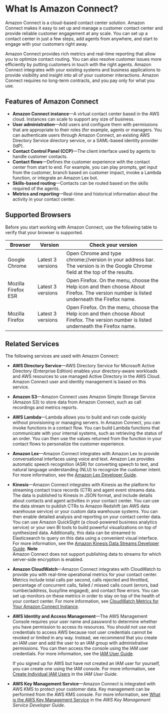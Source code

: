 # What Is Amazon Connect?<a name="what-is-amazon-connect"></a>

Amazon Connect is a cloud\-based contact center solution\. Amazon Connect makes it easy to set up and manage a customer contact center and provide reliable customer engagement at any scale\. You can set up a contact center in just a few steps, add agents from anywhere, and start to engage with your customers right away\.

Amazon Connect provides rich metrics and real\-time reporting that allow you to optimize contact routing\. You can also resolve customer issues more efficiently by putting customers in touch with the right agents\. Amazon Connect integrates with your existing systems and business applications to provide visibility and insight into all of your customer interactions\. Amazon Connect requires no long\-term contracts, and you pay only for what you use\.

## Features of Amazon Connect<a name="amazon-connect-features"></a>
+ **Amazon Connect instance**—A virtual contact center based in the AWS cloud\. Instances can scale to support any size of business\.
+ **User administration**—Add users and configure them with permissions that are appropriate to their roles \(for example, agents or managers\. You can authenticate users through Amazon Connect, an existing AWS Directory Service directory service, or a SAML\-based identity provider \(IdP\)\.
+ **Contact Control Panel \(CCP\)**—The client interface used by agents to handle customer contacts\.
+ **Contact flows**—Defines the customer experience with the contact center from start to end\. For example, you can play prompts, get input from the customer, branch based on customer impact, invoke a Lambda function, or integrate an Amazon Lex bot\.
+ **Skills\-based routing**—Contacts can be routed based on the skills required of the agents\.
+ **Metrics and reporting**—Real\-time and historical information about the activity in your contact center\.

## Supported Browsers<a name="browsers"></a>

Before you start working with Amazon Connect, use the following table to verify that your browser is supported\.


| Browser | Version | Check your version | 
| --- | --- | --- | 
|  Google Chrome  |  Latest 3 versions  | Open Chrome and type chrome://version in your address bar\. The version is in the Google Chrome field at the top of the results\. | 
|  Mozilla Firefox ESR  |  Latest 3 versions  | Open Firefox\. On the menu, choose the Help icon and then choose About Firefox\. The version number is listed underneath the Firefox name\. | 
|  Mozilla Firefox  |  Latest 3 versions  | Open Firefox\. On the menu, choose the Help icon and then choose About Firefox\. The version number is listed underneath the Firefox name\. | 

## Related Services<a name="related-services-amazon-connect"></a>

The following services are used with Amazon Connect:
+ **AWS Directory Service**—AWS Directory Service for Microsoft Active Directory \(Enterprise Edition\) enables your directory\-aware workloads and AWS resources to use managed Active Directory in the AWS Cloud\. Amazon Connect user and identity management is based on this service\.
+ **Amazon S3**—Amazon Connect uses Amazon Simple Storage Service \(Amazon S3\) to store data from Amazon Connect, such as call recordings and metrics reports\.
+ **AWS Lambda**—Lambda allows you to build and run code quickly without provisioning or managing servers\. In Amazon Connect, you can invoke functions in a contact flow\. You can build Lambda functions that communicate with your internal systems, such as retrieving the status of an order\. You can then use the values returned from the function in your contact flows to personalize the customer experience\.
+ **Amazon Lex**—Amazon Connect integrates with Amazon Lex to provide conversational interfaces using voice and text\. Amazon Lex provides automatic speech recognition \(ASR\) for converting speech to text, and natural language understanding \(NLU\) to recognize the customer intent\. For more information, see the [Amazon Lex Developer Guide](https://docs.aws.amazon.com/lex/latest/dg/)\.
+ **Kinesis**—Amazon Connect integrates with Kinesis as the platform for streaming contact trace records \(CTR\) and agent event streams data\. The data is published to Kinesis in JSON format, and include details about contacts and agent activities in your contact center\. You can use the data stream to publish CTRs to Amazon Redshift \(an AWS data warehouse service\) or your custom data warehouse systems\. You can then enable detailed analysis and reporting on your contact center data\. You can use Amazon QuickSight \(a cloud\-powered business analytics service\) or your own BI tools to build powerful visualizations on top of synthesized data\. Additionally, this data can be streamed to Elasticsearch to query on this data using a convenient visual interface\. For more information, see the [Amazon Kinesis Data Streams Developer Guide](https://docs.aws.amazon.com/streams/latest/dev/)\.
**Note**  
Amazon Connect does not support publishing data to streams for which server\-side encryption is enabled\.
+ **Amazon CloudWatch**—Amazon Connect integrates with CloudWatch to provide you with real\-time operational metrics for your contact center\. Metrics include total calls per second, calls rejected and throttled, percentage of concurrent calls, failed / missed calls count \(errors, bad number/address, busy/line engaged\), and contact flow errors\. You can set up monitors on these metrics in order to stay on top of the health of your contact center\. For more information, see [CloudWatch Metrics for Your Amazon Connect Instance](monitoring-cloudwatch.md)\.
+ **AWS Identity and Access Management**—The AWS Management Console requires your user name and password to determine whether you have permission to access its resources\. You should not use root credentials to access AWS because root user credentials cannot be revoked or limited in any way\. Instead, we recommend that you create an IAM user and add the user to an IAM group with administrative permissions\. You can then access the console using the IAM user credentials\. For more information, see the [IAM User Guide](https://docs.aws.amazon.com/IAM/latest/UserGuide/)\.

  If you signed up for AWS but have not created an IAM user for yourself, you can create one using the IAM console\. For more information, see [Create Individual IAM Users](https://docs.aws.amazon.com/IAM/latest/UserGuide/IAMBestPractices.html#create-iam-users) in the *IAM User Guide*\.
+ **AWS Key Management Service**—Amazon Connect is integrated with AWS KMS to protect your customer data\. Key management can be performed from the AWS KMS console\. For more information, see [What is the AWS Key Management Service](https://docs.aws.amazon.com/kms/latest/developerguide/overview.html) in the *AWS Key Management Service Developer Guide*\.